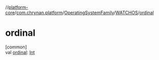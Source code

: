 //[platform-core](../../../../index.md)/[com.chrynan.platform](../../index.md)/[OperatingSystemFamily](../index.md)/[WATCHOS](index.md)/[ordinal](ordinal.md)

# ordinal

[common]\
val [ordinal](ordinal.md): [Int](https://kotlinlang.org/api/latest/jvm/stdlib/kotlin/-int/index.html)
